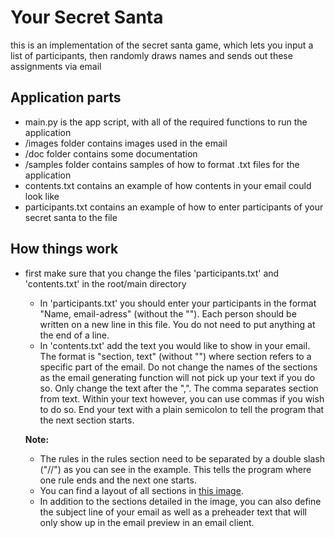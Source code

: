 # Your Secret Santa
this is an implementation of the secret santa game, which lets you input a list of participants, then randomly draws names
and sends out these assignments via email

## Application parts
* main.py is the app script, with all of the required functions to run the application
* /images folder contains images used in the email
* /doc folder contains some documentation
* /samples folder contains samples of how to format .txt files for the application
* contents.txt contains an example of how contents in your email could look like
* participants.txt contains an example of how to enter participants of your secret santa to the file

## How things work
* first make sure that you change the files 'participants.txt' and 'contents.txt' in the root/main directory
   * In 'participants.txt' you should enter your participants in the format "Name, email-adress" (without the ""). Each person
should be written on a new line in this file. You do not need to put anything at the end of a line.
   * In 'contents.txt' add the text you would like to show in your email. The format is "section, text" (without "") where
section refers to a specific part of the email. Do not change the names of the sections as the email generating function will
not pick up your text if you do so. Only change the text after the ",". The comma separates section from text. Within your text
however, you can use commas if you wish to do so. End your text with a plain semicolon to tell the program that the next
section starts.

   **Note:**
   * The rules in the rules section need to be separated by a double slash ("//") as you can see in the example. This
   tells the program where one rule ends and the next one starts.
   * You can find a layout of all sections in [this image](https://github.com/Wasencroll/secret-santa/tree/master/doc/email_sections.png).
   * In addition to the sections detailed in the image, you can also define the subject line of your email as well as a preheader
   text that will only show up in the email preview in an email client.
